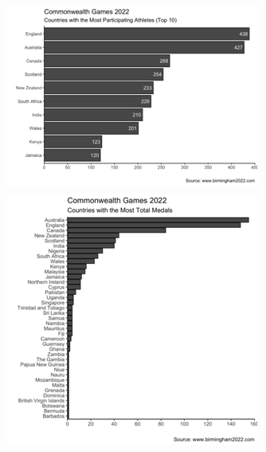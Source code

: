 ![](https://github.com/weiyuet/kaggle/blob/main/commonwealth-games-2022/figures/countries-most-athletes.png)

![](https://github.com/weiyuet/kaggle/blob/main/commonwealth-games-2022/figures/total-gold-country.png)